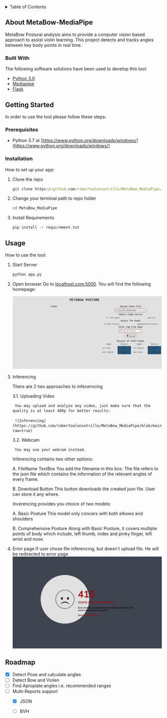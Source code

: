 <!-- TABLE OF CONTENTS -->
<details>
  <summary>Table of Contents</summary>
  <ol>
    <li>
      <a href="#about-the-project">About The Project</a>
      <ul>
        <li><a href="#built-with">Built With</a></li>
      </ul>
    </li>
    <li>
      <a href="#getting-started">Getting Started</a>
      <ul>
        <li><a href="#prerequisites">Prerequisites</a></li>
        <li><a href="#installation">Installation</a></li>
      </ul>
    </li>
    <li><a href="#usage">Usage</a></li>
    <li><a href="#roadmap">Roadmap</a></li>
  </ol>
</details>



<!-- ABOUT THE PROJECT -->
## About MetaBow-MediaPipe

MetaBow Postural analysis aims to provide a computer vision based approach to assist violin learning. This project detects and tracks angles between key body points in real time. 


### Built With

The following software solutions have been used to develop this tool:

* [Python 3.0](https://docs.python.org/3.0/)
* [Mediapipe](https://google.github.io/mediapipe/)
* [Flask](https://flask.palletsprojects.com/en/2.1.x/)


<!-- GETTING STARTED -->
## Getting Started

In order to use the tool please follow these steps:

### Prerequisites

* Python 3.7 at [https://www.python.org/downloads/windows/](https://www.python.org/downloads/windows/)

### Installation

How to set up your app:

1. Clone the repo
   ```cmd
   git clone https://github.com/robertoalonsotrillo/MetaBow_MediaPipe.git
   ```
2. Change your terminal path to repo folder
   ```cmd
   cd MetaBow_MediaPipe
   ```
3. Install Requirements
   ```cmd
   pip install -r requirement.txt
   ```

<!-- USAGE EXAMPLES -->
## Usage

How to use the tool: 

1. Start Server
   ```cmd
   python app.py
   ```
2. Open browser
   Go to [localhost.com:5000](http://localhost.com:5000). You will find the following homepage:
   
   ![HomePage](https://github.com/robertoalonsotrillo/MetaBow_MediaPipe/blob/main/github_readme_images/HomePage.JPG?raw=true)
   
3. Inferencing 
   
   There are 2 two approaches to infecerncing
   
   3.1. Uploading Video
   
        You may upload and analyze any video, just make sure that the quality is at least 480p for better results:  
        
        ![Inferencing](https://github.com/robertoalonsotrillo/MetaBow_MediaPipe/blob/main/github_readme_images/inferencing.JPG?raw=true)
        
   3.2. Webcam
   
        You may use your webcam instead.
   
   Inferencing contains two other options:
   
   A.   FileName TextBox
        You add the filename in this box. The file refers to the json file which contains the information of the relevant angles of every frame.
        
   B.   Download Button
        This button downloads the created json file. User can store it any where.
        
   Inverencing provides you choice of two models:
   
   A.   Basic Posture
        This model only concers with both elbows and shoulders
   
   B.   Comprehensive Posture
        Along with Basic Posture, it covers multiple points of body which include, left thumb, index and pinky finger, left wrist and nose.
        
4. Error page
   If user chose file inferencing, but doesn't upload file. He will be redirected to error page
   ![ERROR](https://github.com/robertoalonsotrillo/MetaBow_MediaPipe/blob/main/github_readme_images/error.JPG?raw=true)
   
        
<!-- ROADMAP -->
## Roadmap

- [x] Detect Pose and calculate angles
- [ ] Detect Bow and Violen
- [ ] Find Apropiate angles i.e. recommended ranges
- [ ] Multi-Reports support
    - [x] JSON
    - [ ] BVH


